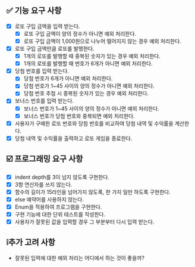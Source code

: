 ## ✅ 기능 요구 사항

-[X] 로또 구입 금액을 입력 받는다.
    -[X] 로또 구입 금액이 양의 정수가 아니면 예외 처리한다.
    -[X] 로또 구입 금액이 1,000원으로 나누어 떨어지지 않는 경우 예외 처리한다.
-[X] 로또 구입 금액만큼 로또를 발행한다.
    -[X] 1개의 로또를 발행할 때 중복된 숫자가 있는 경우 예외 처리한다.
    -[X] 1개의 로또를 발행할 때 번호가 6개가 아니면 예외 처리한다.
-[X] 당첨 번호를 입력 받는다.
    -[X] 당첨 번호가 6개가 아니면 예외 처리한다.
    -[X] 당첨 번호가 1~45 사이의 양의 정수가 아니면 예외 처리한다.
    -[X] 당첨 번호 추첨 시 중복된 숫자가 있는 경우 예외 처리한다.
-[X] 보너스 번호를 입력 받는다.
    -[X] 보너스 번호가 1~45 사이의 양의 정수가 아니면 예외 처리한다.
    -[X] 보너스 번호가 당첨 번호와 중복되면 예외 처리한다.
-[X] 사용자가 구매한 로또 번호와 당첨 번호를 비교하여 당첨 내역 및 수익률을 계산한다.
-[X] 당첨 내역 및 수익률을 출력하고 로또 게임을 종료한다.

## ☑️ 프로그래밍 요구 사항

-[X] indent depth를 3이 넘지 않도록 구현한다.
-[X] 3항 연산자를 쓰지 않는다.
-[X] 함수의 길이가 15라인을 넘어가지 않도록, 한 가지 일만 하도록 구현한다.
-[X] else 예약어를 사용하지 않는다.
-[X] Enum을 적용하여 프로그램을 구현한다.
-[X] 구현 기능에 대한 단위 테스트를 작성한다.
-[X] 사용자가 잘못된 값을 입력할 경우 그 부분부터 다시 입력 받는다.

## ❕추가 고려 사항

- 잘못된 입력에 대한 예외 처리는 어디에서 하는 것이 좋을까?
    